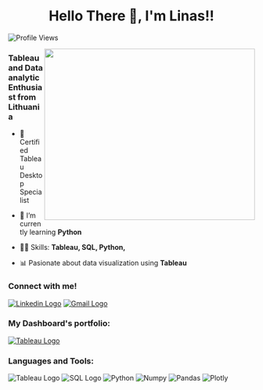 <div align="center">
  <h1 style="font-size: 2em; font-weight: bold;">Hello There 👏, I'm Linas!!</h1>
</div>

![Profile Views](https://komarev.com/ghpvc/?username=LinasSut&label=Profile+Views)

<img align="right" width="430" height="350" src="https://cdn.dribbble.com/users/20368/screenshots/4012238/media/f75db1b2b21e31c269b74c259564d19f.gif">


### Tableau and Data analytic Enthusiast from Lithuania

-  🏅 Certified Tableau Desktop Specialist

- 🌱 I’m currently learning **Python** 

- 👨‍💻 Skills: **Tableau, SQL, Python,**

- 📊 Pasionate about data visualization using **Tableau**




### Connect with me! 

[![Linkedin Logo](https://img.shields.io/badge/LinkedIn-0077B5?style=for-the-badge&logo=linkedin&logoColor=white)](https://www.linkedin.com/in/linas-sutkaitis/) [![Gmail Logo](https://img.shields.io/badge/Gmail-D14836?style=for-the-badge&logo=gmail&logoColor=white)](mailto:linass.sutkaitis@gmail.com)  

### My Dashboard's portfolio:
[![Tableau Logo](https://img.shields.io/badge/Tableau-E97627?style=for-the-badge&logo=Tableau&logoColor=white)](https://public.tableau.com/app/profile/linas.sutkaitis/vizzes)

### Languages and Tools:

![Tableau Logo](https://img.shields.io/badge/Tableau-E97627?style=for-the-badge&logo=Tableau&logoColor=white) ![SQL Logo](https://img.shields.io/badge/MySQL-005C84?style=for-the-badge&logo=mysql&logoColor=white) ![Python](https://img.shields.io/badge/Python-FFD43B?style=for-the-badge&logo=python&logoColor=blue) ![Numpy](https://img.shields.io/badge/Numpy-777BB4?style=for-the-badge&logo=numpy&logoColor=white) ![Pandas](https://img.shields.io/badge/Pandas-2C2D72?style=for-the-badge&logo=pandas&logoColor=white) ![Plotly](https://img.shields.io/badge/Plotly-239120?style=for-the-badge&logo=plotly&logoColor=white) 





<!--
![My GitHub Stats](https://github-readme-stats.vercel.app/api?username=LinasSut&show_icons=true&theme=white) ![Top Languages](https://github-readme-stats.vercel.app/api/top-langs/?username=LinasSut&layout=compact)
**LinasSut/LinasSut** is a ✨ _special_ ✨ repository because its `README.md` (this file) appears on your GitHub profile.

Here are some ideas to get you started:

- 👯 I’m looking to collaborate on ...
- 🤔 I’m looking for help with ...
- 💬 Ask me about ...
- 📫 How to reach me: ...
- 😄 Pronouns: ...
- ⚡ Fun fact: ...
-->
